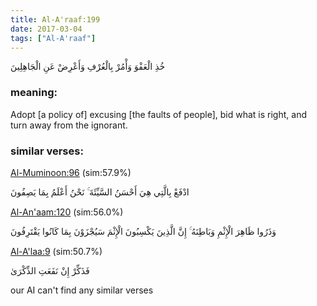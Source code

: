 ```yaml
---
title: Al-A'raaf:199
date: 2017-03-04
tags: ["Al-A'raaf"]
---
```

خُذِ الْعَفْوَ وَأْمُرْ بِالْعُرْفِ وَأَعْرِضْ عَنِ الْجَاهِلِينَ
### meaning: 
Adopt [a policy of] excusing [the faults of people], bid what is right, and turn away from the ignorant.
### similar verses: 

[Al-Muminoon:96](/23/96) (sim:57.9%)

ادْفَعْ بِالَّتِي هِيَ أَحْسَنُ السَّيِّئَةَ ۚ نَحْنُ أَعْلَمُ بِمَا يَصِفُونَ

[Al-An'aam:120](/6/120) (sim:56.0%)

وَذَرُوا ظَاهِرَ الْإِثْمِ وَبَاطِنَهُ ۚ إِنَّ الَّذِينَ يَكْسِبُونَ الْإِثْمَ سَيُجْزَوْنَ بِمَا كَانُوا يَقْتَرِفُونَ

[Al-A'laa:9](/87/9) (sim:50.7%)

فَذَكِّرْ إِنْ نَفَعَتِ الذِّكْرَىٰ

our AI can't find any similar verses

